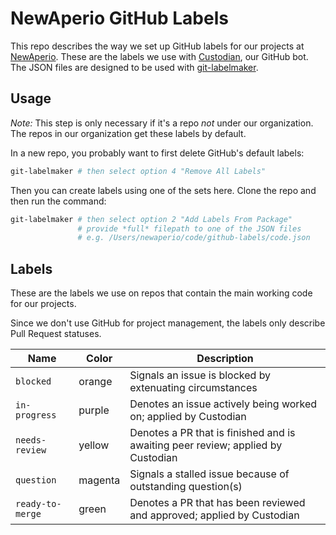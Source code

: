 # NewAperio GitHub Labels

This repo describes the way we set up GitHub labels for our projects at [NewAperio](https://newaperio.com). These are the labels we use with [Custodian](https://github.com/newaperio/custodian), our GitHub bot. The JSON files are designed to be used with [git-labelmaker](https://github.com/himynameisdave/git-labelmaker).

## Usage

*Note:* This step is only necessary if it's a repo *not* under our organization. The repos in our organization get these labels by default.

In a new repo, you probably want to first delete GitHub's default labels:

```bash
git-labelmaker # then select option 4 "Remove All Labels"
```

Then you can create labels using one of the sets here. Clone the repo and then run the command:

```bash
git-labelmaker # then select option 2 "Add Labels From Package"
               # provide *full* filepath to one of the JSON files
               # e.g. /Users/newaperio/code/github-labels/code.json
```

## Labels

These are the labels we use on repos that contain the main working code for our projects.

Since we don't use GitHub for project management, the labels only describe Pull Request statuses.

| Name             | Color      | Description                                                                     |
|------------------|------------|---------------------------------------------------------------------------------|
| `blocked`        | orange     | Signals an issue is blocked by extenuating circumstances                        |
| `in-progress`    | purple     | Denotes an issue actively being worked on; applied by Custodian                 |
| `needs-review`   | yellow     | Denotes a PR that is finished and is awaiting peer review; applied by Custodian |
| `question`       | magenta    | Signals a stalled issue because of outstanding question(s)                      |
| `ready-to-merge` | green      | Denotes a PR that has been reviewed and approved; applied by Custodian          |
